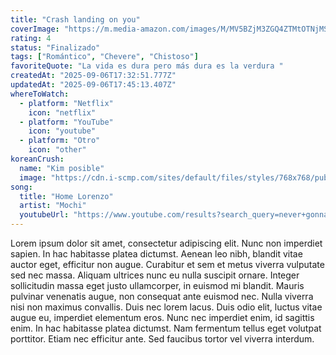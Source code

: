 ```yaml
---
title: "Crash landing on you"
coverImage: "https://m.media-amazon.com/images/M/MV5BZjM3ZGQ4ZTMtOTNjMS00NmJlLTljMWUtNWExMzJhMGJlMWNiXkEyXkFqcGc@._V1_FMjpg_UX1000_.jpg"
rating: 4
status: "Finalizado"
tags: ["Romántico", "Chevere", "Chistoso"]
favoriteQuote: "La vida es dura pero más dura es la verdura "
createdAt: "2025-09-06T17:32:51.777Z"
updatedAt: "2025-09-06T17:45:13.407Z"
whereToWatch:
  - platform: "Netflix"
    icon: "netflix"
  - platform: "YouTube"
    icon: "youtube"
  - platform: "Otro"
    icon: "other"
koreanCrush:
  name: "Kim posible"
  image: "https://cdn.i-scmp.com/sites/default/files/styles/768x768/public/d8/images/methode/2020/09/25/1f318c98-f652-11ea-a41c-8cbd1416100a_image_hires_133347.jpg?itok=sxegi845&v=1601012033"
song:
  title: "Home Lorenzo"
  artist: "Mochi"
  youtubeUrl: "https://www.youtube.com/results?search_query=never+gonna+give+you+up"
---
```



Lorem ipsum dolor sit amet, consectetur adipiscing elit. Nunc non imperdiet sapien. In hac habitasse platea dictumst. Aenean leo nibh, blandit vitae auctor eget, efficitur non augue. Curabitur et sem et metus viverra vulputate sed nec massa. Aliquam ultrices nunc eu nulla suscipit ornare. Integer sollicitudin massa eget justo ullamcorper, in euismod mi blandit. Mauris pulvinar venenatis augue, non consequat ante euismod nec. Nulla viverra nisi non maximus convallis. Duis nec lorem lacus. Duis odio elit, luctus vitae augue eu, imperdiet elementum eros. Nunc nec imperdiet enim, id sagittis enim. In hac habitasse platea dictumst. Nam fermentum tellus eget volutpat porttitor. Etiam nec efficitur ante. Sed faucibus tortor vel viverra interdum.




